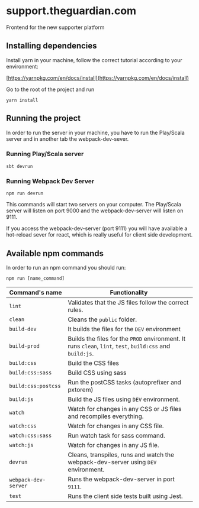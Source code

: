 support.theguardian.com
=======================

Frontend for the new supporter platform

## Installing dependencies

Install yarn in your machine, follow the correct tutorial according to your environment:

[https://yarnpkg.com/en/docs/install](https://yarnpkg.com/en/docs/install)

Go to the root of the project and run

`yarn install`

## Running the project

In order to run the server in your machine, you have to run the Play/Scala server and in another tab the webpack-dev-sever.

### Running Play/Scala server

`sbt devrun`

### Running Webpack Dev Server

`npm run devrun`

This commands will start two servers on your computer. The Play/Scala server will listen on port 9000 and the webpack-dev-server will listen on 9111.

If you access the webpack-dev-server (port 9111) you will have available a hot-reload sever for react, which is really useful for client side development.

## Available npm commands

In order to run an npm command you should run:

`npm run [name_command]`

| Command's name       | Functionality |
|----------------------|---------------|
| `lint`               | Validates that the JS files follow the correct rules. |
| `clean`              | Cleans the `public` folder. |
| `build-dev`          | It builds the files for the `DEV` environment |
| `build-prod`         | Builds the files for the `PROD` environment. It runs `clean`, `lint`, `test`, `build:css` and `build:js`. |
| `build:css`          | Build the CSS files |
| `build:css:sass`     | Build CSS using sass |
| `build:css:postcss`  | Run the postCSS tasks (autoprefixer and pxtorem) |
| `build:js`           | Build the JS files using `DEV` environment. |
| `watch`              | Watch for changes in any CSS or JS files and recompiles everything. |
| `watch:css`          | Watch for changes in any CSS file. |
| `watch:css:sass`     | Run watch task for sass command. |
| `watch:js`           | Watch for changes in any JS file. |
| `devrun`             | Cleans, transpiles, runs and watch the webpack-dev-server using `DEV` environment. |
| `webpack-dev-server` | Runs the webpack-dev-server in port `9111`. |
| `test`               | Runs the client side tests built using Jest.  |
